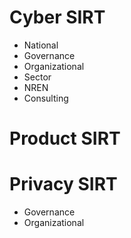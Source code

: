 Cyber SIRT
==========
* National
* Governance
* Organizational
* Sector
* NREN
* Consulting

Product SIRT
============


Privacy SIRT
============
* Governance
* Organizational
